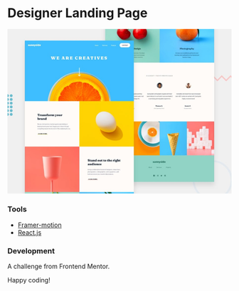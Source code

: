 # Designer Landing Page

![Design preview for the designer landing page.](./src/Components/images/preview.jpg)

### Tools

- [Framer-motion](https://www.framer.com/motion/)
- [React.js](https://reactjs.org/)

### Development

A challenge from Frontend Mentor.

Happy coding!

